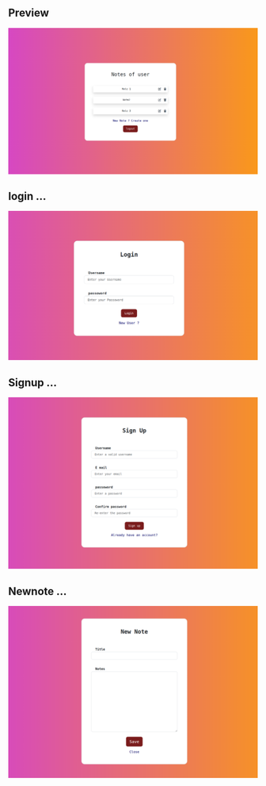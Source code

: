 ## Preview

![](https://github.com/izam-mohammed/Notes/blob/main/Demo/demo.png)

## login ...
![](https://github.com/izam-mohammed/Notes/blob/main/Demo/login.png)

## Signup ...
![](https://github.com/izam-mohammed/Notes/blob/main/Demo/signup.png)

## Newnote ...
![](https://github.com/izam-mohammed/Notes/blob/main/Demo/newnote.png)
